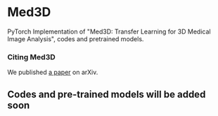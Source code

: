 # Med3D
PyTorch Implementation of "Med3D: Transfer Learning for 3D Medical Image Analysis", codes and pretrained models.

### Citing Med3D
We published [a paper](https://arxiv.org/abs/1904.00625) on arXiv.  

## Codes and pre-trained models will be added soon

